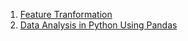 1. [Feature Tranformation](https://www.analyticsvidhya.com/blog/2020/07/types-of-feature-transformation-and-scaling/)
2. [Data Analysis in Python Using Pandas](http://jalammar.github.io/gentle-visual-intro-to-data-analysis-python-pandas/)

